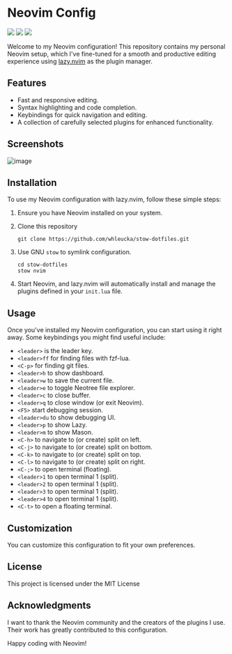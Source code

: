 # Neovim Config
<a href="https://dotfyle.com/whleucka/stow-dotfiles-nvim-config-nvim"><img src="https://dotfyle.com/whleucka/stow-dotfiles-nvim-config-nvim/badges/plugins?style=flat" /></a>
<a href="https://dotfyle.com/whleucka/stow-dotfiles-nvim-config-nvim"><img src="https://dotfyle.com/whleucka/stow-dotfiles-nvim-config-nvim/badges/leaderkey?style=flat" /></a>
<a href="https://dotfyle.com/whleucka/stow-dotfiles-nvim-config-nvim"><img src="https://dotfyle.com/whleucka/stow-dotfiles-nvim-config-nvim/badges/plugin-manager?style=flat" /></a>

Welcome to my Neovim configuration! This repository contains my personal Neovim setup, which I've fine-tuned for a smooth and productive editing experience using [lazy.nvim](https://github.com/folke/lazy.nvim) as the plugin manager.

## Features

- Fast and responsive editing.
- Syntax highlighting and code completion.
- Keybindings for quick navigation and editing.
- A collection of carefully selected plugins for enhanced functionality.

## Screenshots
![image](https://github.com/whleucka/stow-dotfiles/assets/71740767/cdf2fb7b-ea14-4146-9962-d09145455170)

## Installation

To use my Neovim configuration with lazy.nvim, follow these simple steps:

1. Ensure you have Neovim installed on your system.

2. Clone this repository

   ```shell
   git clone https://github.com/whleucka/stow-dotfiles.git
   ```

3. Use GNU `stow` to symlink configuration.

   ```shell
   cd stow-dotfiles
   stow nvim
   ```

3. Start Neovim, and lazy.nvim will automatically install and manage the plugins defined in your `init.lua` file.

## Usage

Once you've installed my Neovim configuration, you can start using it right away. Some keybindings you might find useful include:

- `<leader>` is the leader key.
- `<leader>ff` for finding files with fzf-lua.
- `<C-p>` for finding git files.
- `<leader>h` to show dashboard.
- `<leader>w` to save the current file.
- `<leader>e` to toggle Neotree file explorer.
- `<leader>c` to close buffer.
- `<leader>q` to close window (or exit Neovim).
- `<F5>` start debugging session.
- `<leader>du` to show debugging UI.
- `<leader>p` to show Lazy.
- `<leader>m` to show Mason.
- `<C-h>` to navigate to (or create) split on left.
- `<C-j>` to navigate to (or create) split on bottom.
- `<C-k>` to navigate to (or create) split on top.
- `<C-l>` to navigate to (or create) split on right.
- `<C-;>` to open terminal (floating).
- `<leader>1` to open terminal 1 (split).
- `<leader>2` to open terminal 1 (split).
- `<leader>3` to open terminal 1 (split).
- `<leader>4` to open terminal 1 (split).
- `<C-t>` to open a floating terminal.

## Customization

You can customize this configuration to fit your own preferences.

## License

This project is licensed under the MIT License

## Acknowledgments

I want to thank the Neovim community and the creators of the plugins I use. Their work has greatly contributed to this configuration.

Happy coding with Neovim!
